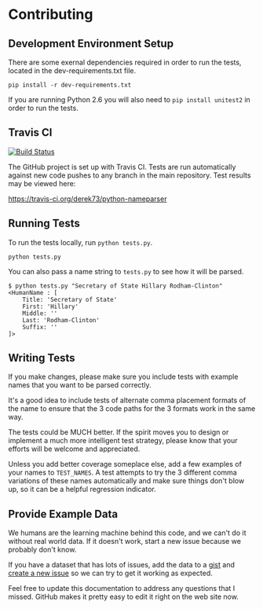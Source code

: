 Contributing
==============

Development Environment Setup
--------------------------------

There are some exernal dependencies required in order to run the
tests, located in the dev-requirements.txt file.

    pip install -r dev-requirements.txt

If you are running Python 2.6 you will also need to `pip install unitest2`
in order to run the tests.

Travis CI
---------

[![Build Status](https://travis-ci.org/derek73/python-nameparser.svg?branch=master)](https://travis-ci.org/derek73/python-nameparser)

The GitHub project is set up with Travis CI. Tests are run
automatically against new code pushes to any branch in the main
repository. Test results may be viewed here:

https://travis-ci.org/derek73/python-nameparser

Running Tests
---------------

To run the tests locally, run `python tests.py`.


    python tests.py


You can also pass a name string to `tests.py` to see how it will be parsed.

    $ python tests.py "Secretary of State Hillary Rodham-Clinton"
    <HumanName : [
    	Title: 'Secretary of State' 
    	First: 'Hillary' 
    	Middle: '' 
    	Last: 'Rodham-Clinton' 
    	Suffix: ''
    ]>


Writing Tests
----------------

If you make changes, please make sure you include tests with example
names that you want to be parsed correctly.

It's a good idea to include tests of alternate comma placement formats
of the name to ensure that the 3 code paths for the 3 formats work in
the same way.

The tests could be MUCH better. If the spirit moves you to design or
implement a much more intelligent test strategy, please know that your
efforts will be welcome and appreciated.

Unless you add better coverage someplace else, add a few examples of
your names to `TEST_NAMES`. A test attempts to try the 3 different
comma variations of these names automatically and make sure things
don't blow up, so it can be a helpful regression indicator.


Provide Example Data
----------------------

We humans are the learning machine behind this code, and we can't do
it without real world data. If it doesn't work, start a new issue
because we probably don't know.

If you have a dataset that has lots of issues, add the data to a
[gist](https://gist.github.com) and [create a new
issue](https://github.com/derek73/python-nameparser/issues) so we can
try to get it working as expected.

Feel free to update this documentation to address any questions that I
missed. GitHub makes it pretty easy to edit it right on the web site
now.

